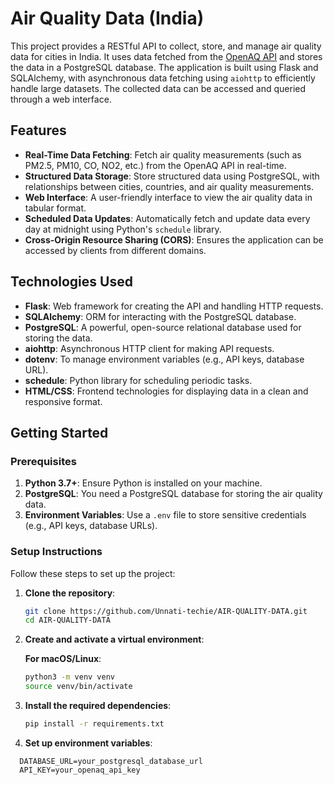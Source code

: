 # Air Quality Data (India)

This project provides a RESTful API to collect, store, and manage air quality data for cities in India. It uses data fetched from the [OpenAQ API](https://openaq.org/) and stores the data in a PostgreSQL database. The application is built using Flask and SQLAlchemy, with asynchronous data fetching using `aiohttp` to efficiently handle large datasets. The collected data can be accessed and queried through a web interface.

## Features

- **Real-Time Data Fetching**: Fetch air quality measurements (such as PM2.5, PM10, CO, NO2, etc.) from the OpenAQ API in real-time.
- **Structured Data Storage**: Store structured data using PostgreSQL, with relationships between cities, countries, and air quality measurements.
- **Web Interface**: A user-friendly interface to view the air quality data in tabular format.
- **Scheduled Data Updates**: Automatically fetch and update data every day at midnight using Python's `schedule` library.
- **Cross-Origin Resource Sharing (CORS)**: Ensures the application can be accessed by clients from different domains.

## Technologies Used

- **Flask**: Web framework for creating the API and handling HTTP requests.
- **SQLAlchemy**: ORM for interacting with the PostgreSQL database.
- **PostgreSQL**: A powerful, open-source relational database used for storing the data.
- **aiohttp**: Asynchronous HTTP client for making API requests.
- **dotenv**: To manage environment variables (e.g., API keys, database URL).
- **schedule**: Python library for scheduling periodic tasks.
- **HTML/CSS**: Frontend technologies for displaying data in a clean and responsive format.

## Getting Started

### Prerequisites

1. **Python 3.7+**: Ensure Python is installed on your machine.
2. **PostgreSQL**: You need a PostgreSQL database for storing the air quality data.
3. **Environment Variables**: Use a `.env` file to store sensitive credentials (e.g., API keys, database URLs).

### Setup Instructions

Follow these steps to set up the project:

1. **Clone the repository**:

   ```bash
   git clone https://github.com/Unnati-techie/AIR-QUALITY-DATA.git
   cd AIR-QUALITY-DATA
   
2. **Create and activate a virtual environment**:
   
   **For macOS/Linux**:
   ```bash
   python3 -m venv venv
   source venv/bin/activate

3. **Install the required dependencies**:
   
   ```bash
   pip install -r requirements.txt

4. **Set up environment variables**:
   
 ```env
   DATABASE_URL=your_postgresql_database_url
   API_KEY=your_openaq_api_key


  
